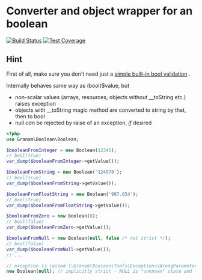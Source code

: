 # Converter and object wrapper for an boolean

[![Build Status](https://travis-ci.org/jaroslavtyc/granam-boolean.svg?branch=master)](https://travis-ci.org/jaroslavtyc/granam-boolean)
[![Test Coverage](https://codeclimate.com/github/jaroslavtyc/granam-boolean/badges/coverage.svg)](https://codeclimate.com/github/jaroslavtyc/granam-boolean/coverage)

## Hint

First of all, make sure you don't need just
a [simple  built-in bool validation](http://php.net/manual/en/function.filter-var.php)
.

Internally behaves same way as (bool)$value, but

- non-scalar values (arrays, resources, objects without \_\_toString etc.)
  raises exception
- objects with \_\_toString magic method are converted to string by that, then
  to bool
- null *can* be rejected by raise of an exception, *if* desired

```php
<?php
use Granam\Boolean\Boolean;

$booleanFromInteger = new Boolean(12345);
// bool(true)
var_dump($booleanFromInteger->getValue());

$booleanFromString = new Boolean('124578');
// bool(true)
var_dump($booleanFromString->getValue());

$booleanFromFloatString = new Boolean('987.654');
// bool(true)
var_dump($booleanFromFloatString->getValue());

$booleanFromZero = new Boolean(0);
// bool(false)
var_dump($booleanFromZero->getValue());

$booleanFromNull = new Boolean(null, false /* not strict */);
// bool(false)
var_dump($booleanFromNull->getValue());
// ...

// exception is raised (\Granam\Boolean\Tools\Exceptions\WrongParameterType)
new Boolean(null); // implicitly strict - NULL is "unknown" state and therefore forbidden

```
